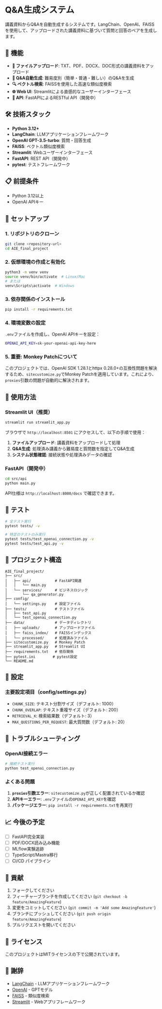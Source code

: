 # Q&A生成システム

講義資料からQ&Aを自動生成するシステムです。LangChain、OpenAI、FAISSを使用して、アップロードされた講義資料に基づいて質問と回答のペアを生成します。

## 🚀 機能

- **📁 ファイルアップロード**: TXT、PDF、DOCX、DOC形式の講義資料をアップロード
- **🤖 Q&A自動生成**: 難易度別（簡単・普通・難しい）のQ&Aを生成
- **🔍 ベクトル検索**: FAISSを使用した高速な類似度検索
- **🌐 Web UI**: Streamlitによる直感的なユーザーインターフェース
- **🔗 API**: FastAPIによるRESTful API（開発中）

## 🛠️ 技術スタック

- **Python 3.12+**
- **LangChain**: LLMアプリケーションフレームワーク
- **OpenAI GPT-3.5-turbo**: 質問・回答生成
- **FAISS**: ベクトル類似度検索
- **Streamlit**: Webユーザーインターフェース
- **FastAPI**: REST API（開発中）
- **pytest**: テストフレームワーク

## 📋 前提条件

- Python 3.12以上
- OpenAI APIキー

## 🔧 セットアップ

### 1. リポジトリのクローン

```bash
git clone <repository-url>
cd AIE_final_project
```

### 2. 仮想環境の作成と有効化

```bash
python3 -m venv venv
source venv/bin/activate  # Linux/Mac
# または
venv\Scripts\activate  # Windows
```

### 3. 依存関係のインストール

```bash
pip install -r requirements.txt
```

### 4. 環境変数の設定

`.env`ファイルを作成し、OpenAI APIキーを設定：

```bash
OPENAI_API_KEY=sk-your-openai-api-key-here
```

### 5. 重要: Monkey Patchについて

このプロジェクトでは、OpenAI SDK 1.28.1とhttpx 0.28.0+の互換性問題を解決するため、`sitecustomize.py`でMonkey Patchを適用しています。これにより、`proxies`引数の問題が自動的に解決されます。

## 🚀 使用方法

### Streamlit UI（推奨）

```bash
streamlit run streamlit_app.py
```

ブラウザで `http://localhost:8501` にアクセスして、以下の手順で使用：

1. **ファイルアップロード**: 講義資料をアップロードして処理
2. **Q&A生成**: 処理済み講義から難易度と質問数を指定してQ&A生成
3. **システム状態確認**: 接続状態や処理済みデータの確認

### FastAPI（開発中）

```bash
cd src/api
python main.py
```

API仕様は `http://localhost:8000/docs` で確認できます。

## 🧪 テスト

```bash
# 全テスト実行
pytest tests/ -v

# 特定のテストのみ実行
pytest tests/test_openai_connection.py -v
pytest tests/test_api.py -v
```

## 📁 プロジェクト構造

```
AIE_final_project/
├── src/
│   ├── api/           # FastAPI関連
│   │   └── main.py
│   └── services/      # ビジネスロジック
│       └── qa_generator.py
├── config/
│   └── settings.py    # 設定ファイル
├── tests/             # テストファイル
│   ├── test_api.py
│   └── test_openai_connection.py
├── data/              # データディレクトリ
│   ├── uploads/       # アップロードファイル
│   ├── faiss_index/   # FAISSインデックス
│   └── processed/     # 処理済みファイル
├── sitecustomize.py   # Monkey Patch
├── streamlit_app.py   # Streamlit UI
├── requirements.txt   # 依存関係
├── pytest.ini        # pytest設定
└── README.md
```

## 🔧 設定

### 主要設定項目（config/settings.py）

- `CHUNK_SIZE`: テキスト分割サイズ（デフォルト: 1000）
- `CHUNK_OVERLAP`: テキスト重複サイズ（デフォルト: 200）
- `RETRIEVAL_K`: 検索結果数（デフォルト: 3）
- `MAX_QUESTIONS_PER_REQUEST`: 最大質問数（デフォルト: 20）

## 🐛 トラブルシューティング

### OpenAI接続エラー

```bash
# 接続テスト実行
python test_openai_connection.py
```

### よくある問題

1. **`proxies`引数エラー**: `sitecustomize.py`が正しく配置されているか確認
2. **APIキーエラー**: `.env`ファイルの`OPENAI_API_KEY`を確認
3. **パッケージエラー**: `pip install -r requirements.txt`を再実行

## 📈 今後の予定

- [ ] FastAPI完全実装
- [ ] PDF/DOCX読み込み機能
- [ ] MLflow実験追跡
- [ ] TypeScript/Mastra移行
- [ ] CI/CD パイプライン

## 🤝 貢献

1. フォークしてください
2. フィーチャーブランチを作成してください (`git checkout -b feature/AmazingFeature`)
3. 変更をコミットしてください (`git commit -m 'Add some AmazingFeature'`)
4. ブランチにプッシュしてください (`git push origin feature/AmazingFeature`)
5. プルリクエストを開いてください

## 📄 ライセンス

このプロジェクトはMITライセンスの下で公開されています。

## 🙏 謝辞

- [LangChain](https://langchain.com/) - LLMアプリケーションフレームワーク
- [OpenAI](https://openai.com/) - GPTモデル
- [FAISS](https://github.com/facebookresearch/faiss) - 類似度検索
- [Streamlit](https://streamlit.io/) - Webアプリフレームワーク 